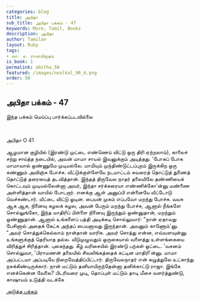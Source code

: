 ```yaml
---
categories: blog
title: அபிதா
sub_title: அபிதா பக்கம் - 47
keywords: More, Tamil, Books
description: அபிதா
author: Tamilan
layout: Ruby
tags:
- லா. ச. ராமாமிருதம்
is_book: 1
permalink: abitha_50
featured: /images/noolkal_96_6.png
order: 50
---
```

## அபிதா பக்கம் - 47

இந்த பக்கம் மெய்ப்பு பார்க்கப்படவில்லை

﻿

அபிதா O 41

ஆழமான குழியில் (இரண்டு முட்டை எண்ணெய் விட்டு ஒரு திரி ஏற்றலாம்), காலைச் சற்று சாய்த்த நடையில், அவன் மாமா சாயல் இவனுக்கும் அடித்தது. 'போகப் போக மாமாவால் ஒண்ணுமே முடியல்லே. மாமியும் முந்திண்டுட்டப்புறம் இருக்கிற ஒரு கண்ணும் அவிஞ்சு போச்சு. வீட்டுக்குள்ளேயே நடமாட்டம் சுவரைத் தொட்டுத் துணைத் தொட்டுத் தரையைத் தடவித்தான். இந்தத் திருவேல நாதர் தலையிலே தண்ணியைக் கொட்டவும் முடியல்லேன்னா அவர், இந்தா சர்க்கரையா எண்ணிக்கோ’ன்னு மண்ணை அள்ளித்தான் வாயில் போடறார். எனக்கு ஆள் அனுப்பி என்னையே வீட்டோடு வெச்சுண்டார். வீட்டை விட்டு ஓடின. பையன் முகம் எப்பவோ மறந்து போச்சு. வயசு ஆக ஆக, நினைவு கழலக் கழல, அவன் பேரும் மறந்து போச்சு, ஆனால் நீங்களே சொல்லுங்கோ, இந்த மாதிரிப் பிள்ளை நினைவு இருந்தும் ஒண்னுதான், மறந்தும் ஒண்ணுதான். ஆனால் உங்களைப் பத்தி அடிக்கடி சொல்லுவார்: "நான் ஏதாவது பேசினால் அதைக் கேட்க அந்தப் பையனாவது இருந்தான். அவனும் காணோம்'னு. "அவர் சொத்துக்கெல்லாம் நான்தான் வாரிசு. அவர் சொத்து என்ன, எவ்வளவுன்னு உங்களுக்குத் தெரியாத தல்ல. வீடுமுழுவதும் ஒருகையால் வளைத்து உள்ளங்கையை விரித்துச் சிரித்தான். புகைந்தது. கீழ் வரிசையில் இரண்டு பற்கள் ஒட்டை. 'வசனம் சொல்லுவா, 'பிராமணன் தலையில் சிவலிங்கத்தைக் கட்டின மாதிரி'ன்னு. மாமா அப்பட்டமா அப்படியே நிறைவேத்திப்பிட்டார். திருவேலநாதர் என் கழுத்துலே உட்காந்து நசுக்கிண்டிருக்கார். நான் மட்டும் தனியாயிருந்தேன்னா தனிக்காட்டு ராஜா. இங்கே எனக்கென்ன வேலை? பிடரிவரை முடி, தொப்புள் மட்டும் தாடி மீசை வளர்த்துண்டு, காஷாயம் உடுத்தி வடக்கே

[அடுத்த பக்கம்](abitha_51)